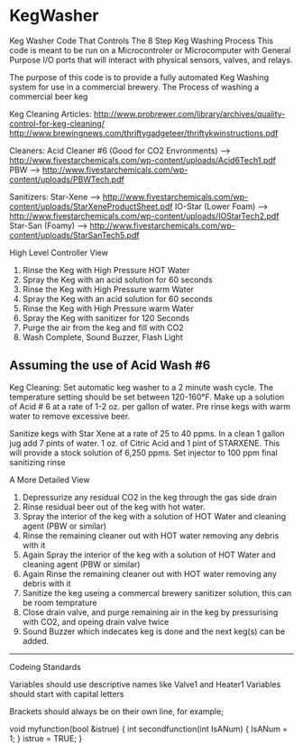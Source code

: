 # KegWasher
Keg Washer Code That Controls The 8 Step Keg Washing Process 
This code is meant to be run on a Microcontroler or Microcomputer with General Purpose I/O ports that will interact with physical sensors, valves, and relays. 

The purpose of this code is to provide a fully automated Keg Washing system for use in a commercial brewery.
The Process of washing a commercial beer keg 

Keg Cleaning Articles: 
http://www.probrewer.com/library/archives/quality-control-for-keg-cleaning/
http://www.brewingnews.com/thriftygadgeteer/thriftykwinstructions.pdf

Cleaners:
Acid Cleaner #6 (Good for CO2 Envronments) --> http://www.fivestarchemicals.com/wp-content/uploads/Acid6Tech1.pdf
PBW --> http://www.fivestarchemicals.com/wp-content/uploads/PBWTech.pdf

Sanitizers:
Star-Xene --> http://www.fivestarchemicals.com/wp-content/uploads/StarXeneProductSheet.pdf
IO-Star (Lower Foam) --> http://www.fivestarchemicals.com/wp-content/uploads/IOStarTech2.pdf
Star-San (Foamy) --> http://www.fivestarchemicals.com/wp-content/uploads/StarSanTech5.pdf

High Level Controller View
1. Rinse the Keg with High Pressure HOT Water
2. Spray the Keg with an acid solution for 60 seconds
3. Rinse the Keg with High Pressure warm Water
4. Spray the Keg with an acid solution for 60 seconds
5. Rinse the Keg with High Pressure warm Water
6. Spray the Keg with sanitizer for 120 Seconds
7. Purge the air from the keg and fill with CO2
8. Wash Complete, Sound Buzzer, Flash Light 


Assuming the use of Acid Wash #6
---------------------------------------------------------------------------------
Keg Cleaning: Set automatic keg washer to a 2 minute wash cycle. The
temperature setting should be set between 120-160°F. 
Make up a solution of Acid # 6 at a rate of 1-2 oz. per gallon of water.
Pre rinse kegs with warm water to remove excessive beer.

Sanitize kegs with Star Xene at a rate of 25 to 40 ppms.
In a clean 1 gallon jug add 7 pints of water. 1 oz. of Citric Acid and 1 pint of STARXENE.
This will provide a stock solution of 6,250 ppms. Set injector to 100 ppm final sanitizing rinse


A More Detailed View
1. Depressurize any residual CO2 in the keg through the gas side drain
2. Rinse residual beer out of the keg with hot water.
3. Spray the interior of the keg with a solution of HOT Water and cleaning agent (PBW or similar)
4. Rinse the remaining cleaner out with HOT water removing any debris with it
3. Again Spray the interior of the keg with a solution of HOT Water and cleaning agent (PBW or similar)
4. Again Rinse the remaining cleaner out with HOT water removing any debris with it
5. Sanitize the keg useing a commercal brewery sanitizer solution, this can be room temprature
6. Close drain valve, and purge remaining air in the keg by pressurising with CO2, and opeing drain valve twice
7. Sound Buzzer which indecates keg is done and the next keg(s) can be added. 
 

----------------------------------------------------------------------------------------------------------------
Codeing Standards

Variables should use descriptive names like Valve1 and Heater1
Variables should start with capital letters

Brackets should always be on their own line, for example;

void myfunction(bool &istrue)
{
  int secondfunction(int IsANum)
  {
    IsANum = 1;
  }
  istrue = TRUE;
}

